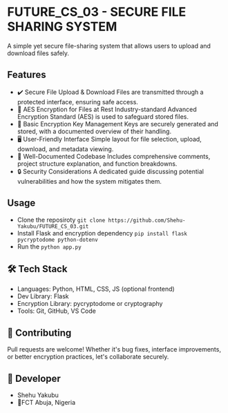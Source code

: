 # FUTURE_CS_03 - SECURE FILE SHARING SYSTEM
A simple yet secure file-sharing system that allows users to upload and download files safely.

## Features
* ✔️ Secure File Upload & Download
  Files are transmitted through a protected interface, ensuring safe access.
* 🔐 AES Encryption for Files at Rest
  Industry-standard Advanced Encryption Standard (AES) is used to safeguard stored files.
* 🧠 Basic Encryption Key Management
  Keys are securely generated and stored, with a documented overview of their handling.
* 🖥️ User-Friendly Interface
  Simple layout for file selection, upload, download, and metadata viewing.
* 📄 Well-Documented Codebase
  Includes comprehensive comments, project structure explanation, and function breakdowns.
* 🔒 Security Considerations
  A dedicated guide discussing potential vulnerabilities and how the system mitigates them.

## Usage
* Clone the reposiroty ```git clone https://github.com/Shehu-Yakubu/FUTURE_CS_03.git```
* Install Flask and encryption dependency ```pip install flask pycryptodome python-dotenv```
* Run the ```python app.py```

## 🛠 Tech Stack
* Languages: Python, HTML, CSS, JS (optional frontend)
* Dev Library: Flask
* Encryption Library: pycryptodome or cryptography
* Tools: Git, GitHub, VS Code

## 🤝 Contributing
Pull requests are welcome!
Whether it's bug fixes, interface improvements, or better encryption practices, let's collaborate securely.

## 🧠 Developer
- Shehu Yakubu
- 📍FCT Abuja, Nigeria
